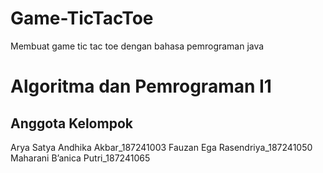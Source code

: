 # Game-TicTacToe
Membuat game tic tac toe dengan bahasa pemrograman java

# Algoritma dan Pemrograman I1
## Anggota Kelompok
Arya Satya Andhika Akbar_187241003
Fauzan Ega Rasendriya_187241050
Maharani B’anica Putri_187241065


